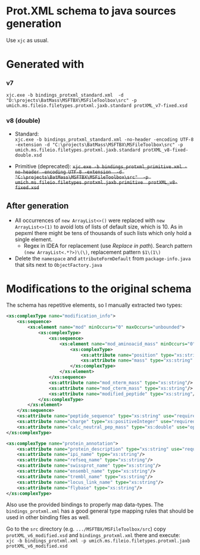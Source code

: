 # Prot.XML schema to java sources generation
Use `xjc` as usual.  

# Generated with
### v7
`xjc.exe -b bindings_protxml_standard.xml 
-d "D:\projects\BatMass\MSFTBX\MSFileToolbox\src" -p umich.ms.fileio.filetypes.protxml.jaxb.standard protXML_v7-fixed.xsd`  

### v8 (double)
- Standard:  
  `xjc.exe -b bindings_protxml_standard.xml -no-header -encoding UTF-8 -extension -d "C:\projects\BatMass\MSFTBX\MSFileToolbox\src" -p umich.ms.fileio.filetypes.protxml.jaxb.standard protXML_v8-fixed-double.xsd`

- Primitive (deprecated):
~~`xjc.exe -b bindings_protxml_primitive.xml
-no-header -encoding UTF-8 -extension 
-d "C:\projects\BatMass\MSFTBX\MSFileToolbox\src" 
-p umich.ms.fileio.filetypes.protxml.jaxb.primitive 
protXML_v8-fixed.xsd`~~

##  After generation
* All occurrences of  `new ArrayList<>()` were replaced with `new ArrayList<>(1)` to avoid lots of lists
    of default size, which is 10. As in pepxml there might be tens of thousands of such lists which only 
    hold a single element.  
  * Regex in IDEA for replacement (use _Replace in path_). Search pattern `(new ArrayList<.*?>)\(\)`,
    replacement pattern `$1\(1\)`
* Delete the `namespace` and `attributeFormDefault` from `package-info.java` that sits next to `ObjectFactory.java`

# Modifications to the original schema
The schema has repetitive elements, so I manually extracted two types:
```xml
<xs:complexType name="modification_info">
    <xs:sequence>
        <xs:element name="mod" minOccurs="0" maxOccurs="unbounded">
            <xs:complexType>
                <xs:sequence>
                    <xs:element name="mod_aminoacid_mass" minOccurs="0" maxOccurs="unbounded">
                        <xs:complexType>
                            <xs:attribute name="position" type="xs:string" use="required"/>
                            <xs:attribute name="mass" type="xs:string" use="required"/>
                        </xs:complexType>
                    </xs:element>
                </xs:sequence>
                <xs:attribute name="mod_nterm_mass" type="xs:string"/>
                <xs:attribute name="mod_cterm_mass" type="xs:string"/>
                <xs:attribute name="modified_peptide" type="xs:string"/>
            </xs:complexType>
        </xs:element>
    </xs:sequence>
    <xs:attribute name="peptide_sequence" type="xs:string" use="required"/>
    <xs:attribute name="charge" type="xs:positiveInteger" use="required"/>
    <xs:attribute name="calc_neutral_pep_mass" type="xs:double" use="optional" />
</xs:complexType>

<xs:complexType name="protein_annotation">
    <xs:attribute name="protein_description" type="xs:string" use="required"/>
    <xs:attribute name="ipi_name" type="xs:string"/>
    <xs:attribute name="refseq_name" type="xs:string"/>
    <xs:attribute name="swissprot_name" type="xs:string"/>
    <xs:attribute name="ensembl_name" type="xs:string"/>
    <xs:attribute name="trembl_name" type="xs:string"/>
    <xs:attribute name="locus_link_name" type="xs:string"/>
    <xs:attribute name="flybase" type="xs:string"/>
</xs:complexType>
```

Also use the provided bindings to properly map data-types. The `bindings_protxml.xml` has a good general type mapping rules
that should be used in other binding files as well.

Go to the `src` directory (e.g. `.../MSFTBX/MSFileToolbox/src`) copy `protXML_v6_modified.xsd` and `bindings_protxml.xml`
 there and execute:  
`xjc -b bindings_protxml.xml -p umich.ms.fileio.filetypes.protxml.jaxb protXML_v6_modified.xsd`  

